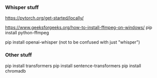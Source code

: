 
### Whisper stuff
https://pytorch.org/get-started/locally/

https://www.geeksforgeeks.org/how-to-install-ffmpeg-on-windows/
pip install python-ffmpeg

pip install openai-whisper (not to be confused with just "whisper")


### Other stuff

pip install transformers
pip install sentence-transformers
pip install chromadb